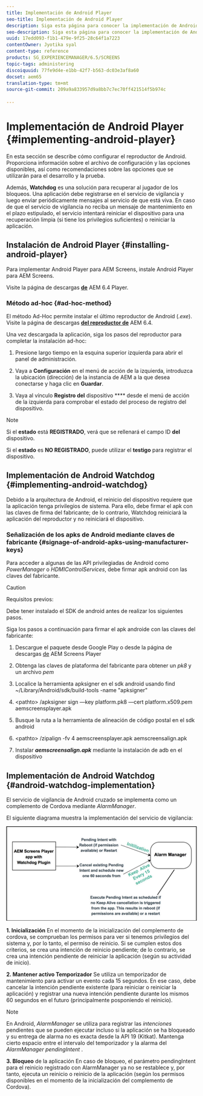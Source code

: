 ```yaml
---
title: Implementación de Android Player
seo-title: Implementación de Android Player
description: Siga esta página para conocer la implementación de Android Watchdog, una solución para recuperar el reproductor de los bloqueos.
seo-description: Siga esta página para conocer la implementación de Android Watchdog, una solución para recuperar el reproductor de los bloqueos.
uuid: 17edd093-f1b1-479e-9f25-28c64f1a7223
contentOwner: Jyotika syal
content-type: reference
products: SG_EXPERIENCEMANAGER/6.5/SCREENS
topic-tags: administering
discoiquuid: 77fe9d4e-e1bb-42f7-b563-dc03e3af8a60
docset: aem65
translation-type: tm+mt
source-git-commit: 209a9a833957d9a8bb7c7ec70ff421514f5b974c

---
```



# Implementación de Android Player {#implementing-android-player}

En esta sección se describe cómo configurar el reproductor de Android. Proporciona información sobre el archivo de configuración y las opciones disponibles, así como recomendaciones sobre las opciones que se utilizarán para el desarrollo y la prueba.

Además, **Watchdog** es una solución para recuperar al jugador de los bloqueos. Una aplicación debe registrarse en el servicio de vigilancia y luego enviar periódicamente mensajes al servicio de que está viva. En caso de que el servicio de vigilancia no reciba un mensaje de mantenimiento en el plazo estipulado, el servicio intentará reiniciar el dispositivo para una recuperación limpia (si tiene los privilegios suficientes) o reiniciar la aplicación.

## Instalación de Android Player {#installing-android-player}

Para implementar Android Player para AEM Screens, instale Android Player para AEM Screens.

Visite la página de descargas [**de**](https://download.macromedia.com/screens/) AEM 6.4 Player.

### Método ad-hoc {#ad-hoc-method}

El método Ad-Hoc permite instalar el último reproductor de Android (*.exe*). Visite la página de descargas [**del reproductor de**](https://download.macromedia.com/screens/) AEM 6.4.

Una vez descargada la aplicación, siga los pasos del reproductor para completar la instalación ad-hoc:

1. Presione largo tiempo en la esquina superior izquierda para abrir el panel de administración.
1. Vaya a **Configuración** en el menú de acción de la izquierda, introduzca la ubicación (dirección) de la instancia de AEM a la que desea conectarse y haga clic en **Guardar**.

1. Vaya al vínculo **Registro del** dispositivo **** desde el menú de acción de la izquierda para comprobar el estado del proceso de registro del dispositivo.

>[!NOTE]
>
>Si el **estado** está **REGISTRADO**, verá que se rellenará el campo ID **del** dispositivo.
>
>Si el **estado** es **NO REGISTRADO**, puede utilizar el **testigo** para registrar el dispositivo.

## Implementación de Android Watchdog {#implementing-android-watchdog}

Debido a la arquitectura de Android, el reinicio del dispositivo requiere que la aplicación tenga privilegios de sistema. Para ello, debe firmar el apk con las claves de firma del fabricante; de lo contrario, Watchdog reiniciará la aplicación del reproductor y no reiniciará el dispositivo.

### Señalización de los apks de Android mediante claves de fabricante {#signage-of-android-apks-using-manufacturer-keys}

Para acceder a algunas de las API privilegiadas de Android como *PowerManager* o *HDMIControlServices*, debe firmar apk android con las claves del fabricante.

>[!CAUTION]
>
>Requisitos previos:
>
>Debe tener instalado el SDK de android antes de realizar los siguientes pasos.

Siga los pasos a continuación para firmar el apk androide con las claves del fabricante:

1. Descargue el paquete desde Google Play o desde la página de descargas [de](https://download.macromedia.com/screens/) AEM Screens Player
1. Obtenga las claves de plataforma del fabricante para obtener un *pk8* y un archivo *pem*

1. Localice la herramienta apksigner en el sdk android usando find ~/Library/Android/sdk/build-tools -name "apksigner"
1. &lt;pathto&gt; /apksigner sign —key platform.pk8 —cert platform.x509.pem aemscreensplayer.apk
1. Busque la ruta a la herramienta de alineación de código postal en el sdk android
1. &lt;pathto&gt; /zipalign -fv 4 aemscreensplayer.apk aemscreensalign.apk
1. Instalar ***aemscreensalign.apk*** mediante la instalación de adb en el dispositivo

## Implementación de Android Watchdog {#android-watchdog-implementation}

El servicio de vigilancia de Android cruzado se implementa como un complemento de Cordova mediante *AlarmManager*.

El siguiente diagrama muestra la implementación del servicio de vigilancia:

![chlimage_1-31](assets/chlimage_1-31.png)

**1. Inicialización** En el momento de la inicialización del complemento de cordova, se comprueban los permisos para ver si tenemos privilegios del sistema y, por lo tanto, el permiso de reinicio. Si se cumplen estos dos criterios, se crea una intención de reinicio pendiente; de lo contrario, se crea una intención pendiente de reiniciar la aplicación (según su actividad de inicio).

**2. Mantener activo Temporizador** Se utiliza un temporizador de mantenimiento para activar un evento cada 15 segundos. En ese caso, debe cancelar la intención pendiente existente (para reiniciar o reiniciar la aplicación) y registrar una nueva intención pendiente durante los mismos 60 segundos en el futuro (principalmente posponiendo el reinicio).

>[!NOTE]
>
>En Android, *AlarmManager* se utiliza para registrar las *intenciones* pendientes que se pueden ejecutar incluso si la aplicación se ha bloqueado y su entrega de alarma no es exacta desde la API 19 (Kitkat). Mantenga cierto espacio entre el intervalo del temporizador y la alarma del *AlarmManager* *pendingIntent* .

**3. Bloqueo** de la aplicación En caso de bloqueo, el parámetro pendingIntent para el reinicio registrado con AlarmManager ya no se restablece y, por tanto, ejecuta un reinicio o reinicio de la aplicación (según los permisos disponibles en el momento de la inicialización del complemento de Cordova).
